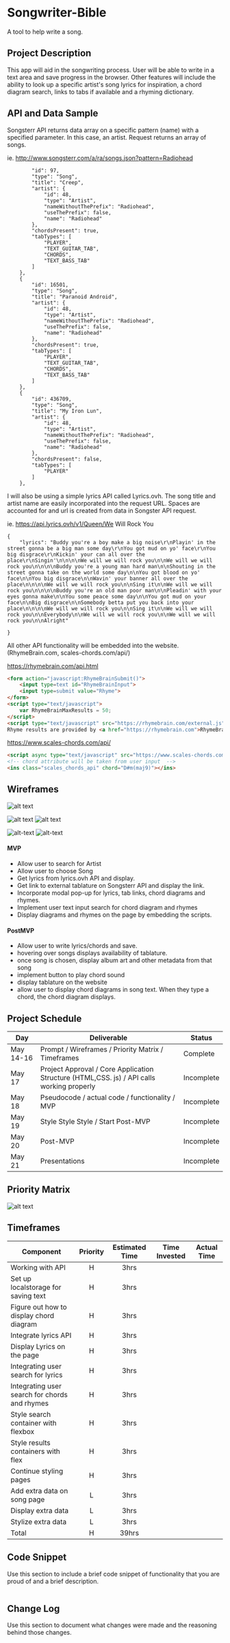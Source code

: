 # Songwriter-Bible
A tool to help write a song.


## Project Description

This app will aid in the songwriting process.  User will be able to write in a text area and save progress in the browser.  Other features will include the ability to look up a specific artist's song lyrics for inspiration, a chord diagram search, links to tabs if available and a rhyming dictionary.  

## API and Data Sample

Songsterr API returns data array on a specific pattern (name) with a specified parameter.  In this case, an artist. Request returns an array of songs.  

ie. http://www.songsterr.com/a/ra/songs.json?pattern=Radiohead

```{
        "id": 97,
        "type": "Song",
        "title": "Creep",
        "artist": {
            "id": 48,
            "type": "Artist",
            "nameWithoutThePrefix": "Radiohead",
            "useThePrefix": false,
            "name": "Radiohead"
        },
        "chordsPresent": true,
        "tabTypes": [
            "PLAYER",
            "TEXT_GUITAR_TAB",
            "CHORDS",
            "TEXT_BASS_TAB"
        ]
    },
    {
        "id": 16501,
        "type": "Song",
        "title": "Paranoid Android",
        "artist": {
            "id": 48,
            "type": "Artist",
            "nameWithoutThePrefix": "Radiohead",
            "useThePrefix": false,
            "name": "Radiohead"
        },
        "chordsPresent": true,
        "tabTypes": [
            "PLAYER",
            "TEXT_GUITAR_TAB",
            "CHORDS",
            "TEXT_BASS_TAB"
        ]
    },
    {
        "id": 436709,
        "type": "Song",
        "title": "My Iron Lun",
        "artist": {
            "id": 48,
            "type": "Artist",
            "nameWithoutThePrefix": "Radiohead",
            "useThePrefix": false,
            "name": "Radiohead"
        },
        "chordsPresent": false,
        "tabTypes": [
            "PLAYER"
        ]
    },
 ```
I will also be using a simple lyrics API called Lyrics.ovh.  The song title and artist name are easily incorporated into the request URL. Spaces are accounted for and url is created from data in Songster API request.

ie. https://api.lyrics.ovh/v1/Queen/We Will Rock You 

```
{
    "lyrics": "Buddy you're a boy make a big noise\r\nPlayin' in the street gonna be a big man some day\r\nYou got mud on yo' face\r\nYou big disgrace\r\nKickin' your can all over the place\r\nSingin'\n\n\n\nWe will we will rock you\n\nWe will we will rock you\n\n\n\nBuddy you're a young man hard man\n\nShouting in the street gonna take on the world some day\n\nYou got blood on yo' face\n\nYou big disgrace\n\nWavin' your banner all over the place\n\n\n\nWe will we will rock you\n\nSing it\n\nWe will we will rock you\n\n\n\nBuddy you're an old man poor man\n\nPleadin' with your eyes gonna make\n\nYou some peace some day\n\nYou got mud on your face\n\nBig disgrace\n\nSomebody betta put you back into your place\n\n\n\nWe will we will rock you\n\nSing it\n\nWe will we will rock you\n\nEverybody\n\nWe will we will rock you\n\nWe will we will rock you\n\nAlright"

}
```
All other API functionality will be embedded into the website. (RhymeBrain.com, scales-chords.com/api/)

https://rhymebrain.com/api.html

```html
<form action="javascript:RhymeBrainSubmit()">
    <input type=text id="RhymeBrainInput">
    <input type=submit value="Rhyme">
</form>
<script type="text/javascript">
    var RhymeBrainMaxResults = 50;
</script>
<script type="text/javascript" src="https://rhymebrain.com/external.js"></script>
Rhyme results are provided by <a href="https://rhymebrain.com">RhymeBrain.com</a>

```

https://www.scales-chords.com/api/

```html
<script async type="text/javascript" src="https://www.scales-chords.com/api/scales-chords-api.js"></script>
<!-- chord attribute will be taken from user input  -->
<ins class="scales_chords_api" chord="D#m(maj9)"></ins>
```

## Wireframes

![alt text](https://res.cloudinary.com/willnolin/image/upload/c_thumb,w_200,g_face/v1621261270/1-Homepage_j2nadf.png "homepage")

![alt text](https://res.cloudinary.com/willnolin/image/upload/c_thumb,w_200,g_face/v1621261270/2-After-Search-Artist_sehkzt.png "after-artist-search")
![alt text](https://res.cloudinary.com/willnolin/image/upload/c_thumb,w_200,g_face/v1621261270/3-After-Song-Click_vb5ndf.png "after-song-click")

![alt-text](https://res.cloudinary.com/willnolin/image/upload/c_thumb,w_200,g_face/v1621261270/4-After-chord-search_qhwfdd.png "after-chord-search")
![alt-text](https://res.cloudinary.com/willnolin/image/upload/c_thumb,w_200,g_face/v1621261270/5-After-Rhyme-lookup_t7na1u.png "after-rhyme-search")

#### MVP 

  * Allow user to search for Artist
  * Allow user to choose Song
  * Get lyrics from lyrics.ovh API and display.
  * Get link to external tablature on Songsterr API and display the link.
  * Incorporate modal pop-up for lyrics, tab links, chord diagrams and rhymes.
  * Implement user text input search for chord diagram and rhymes
  * Display diagrams and rhymes on the page by embedding the scripts.
  
    
#### PostMVP  
  * Allow user to write lyrics/chords and save. 
  * hovering over songs displays availability of tablature.
  * once song is chosen, display album art and other metadata from that song
  * implement button to play chord sound
  * display tablature on the website
  * allow user to display chord diagrams in song text. When they type a chord, the chord diagram displays.

## Project Schedule

|  Day | Deliverable | Status
|---|---| ---|
|May 14-16| Prompt / Wireframes / Priority Matrix / Timeframes | Complete
|May 17| Project Approval / Core Application Structure (HTML,CSS. js) / API calls working properly | Incomplete
|May 18| Pseudocode / actual code / functionality / MVP | Incomplete
|May 19| Style Style Style / Start Post-MVP | Incomplete
|May 20| Post-MVP| Incomplete
|May 21| Presentations | Incomplete

## Priority Matrix
![alt text](https://res.cloudinary.com/willnolin/image/upload/v1621262690/Songwriter-bible-matrix_tlnw2a.png "priority matrix")

## Timeframes

| Component | Priority | Estimated Time | Time Invested | Actual Time |
| --- | :---: |  :---: | :---: | :---: |
| Working with API | H | 3hrs| | |
| Set up localstorage for saving text | H | 3hrs | | |
| Figure out how to display chord diagram | H | 3hrs | | |
| Integrate lyrics API | H | 3hrs| | |
| Display Lyrics on the page| H | 3hrs| |  |
| Integrating user search for lyrics | H | 3hrs| | |
| Integrating user search for chords and rhymes| H | 3hrs| | |
| Style search container with flexbox | H | 3hrs | | |
| Style results containers with flex | H | 3hrs | | |
| Continue styling pages | H | 3hrs | | |
| Add extra data on song page | L | 3hrs | | |
| Display extra data | L | 3hrs | | |
|Stylize extra data | L | 3hrs | | |
| Total | H | 39hrs |  | |

## Code Snippet

Use this section to include a brief code snippet of functionality that you are proud of and a brief description.  

```

```

## Change Log
 Use this section to document what changes were made and the reasoning behind those changes.  
